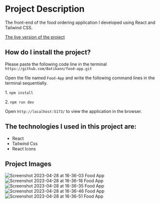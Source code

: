 <h1>Project Description</h1>
<p>The front-end of the food ordering application I developed using React and Tailwind CSS.</p>

<a href="https://food-app-clone.netlify.app/">The live version of the project</a>

<h2>How do I install the project?</h2>
<p>Please paste the following code line in the terminal <code>https://github.com/Batikann/food-app.git</code></p>
<p>Open the file named <code>Food-App</code> and write the following command lines in the terminal sequentially.</p>
<p>1. <code>npm install</code></p>
<p>2. <code>npm run dev</code></p>
<p>Open <code>http://localhost:5173/</code> to view the application in the browser.</p>

<h2>The technologies I used in this project are:</h2>
<ul>
<li>React</li>
<li>Tailwind Css</li>
<li>React Icons</li>
</ul>

<h2>Project Images</h2>

![Screenshot 2023-04-28 at 16-36-03 Food App](https://user-images.githubusercontent.com/71382413/235298644-041e56cf-701a-4680-8d75-e58433f19de3.png)
![Screenshot 2023-04-28 at 16-36-18 Food App](https://user-images.githubusercontent.com/71382413/235298652-800591a3-31c1-4c7b-bb3d-e096ce14789a.png)
![Screenshot 2023-04-28 at 16-36-35 Food App](https://user-images.githubusercontent.com/71382413/235298663-79402fd2-96d4-4419-90e8-d9ba8b3c3fd6.png)
![Screenshot 2023-04-28 at 16-36-46 Food App](https://user-images.githubusercontent.com/71382413/235298664-64eedc7d-9eea-4f5b-ade7-ba36f73ebf13.png)
![Screenshot 2023-04-28 at 16-36-51 Food App](https://user-images.githubusercontent.com/71382413/235298667-c638dd76-b0c1-468a-bcad-ff85d4f5068a.png)
